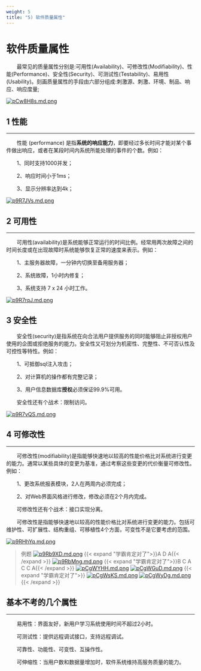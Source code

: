 ```yaml
---
weight: 5
title: "5) 软件质量属性"
---
```



# 软件质量属性

&emsp;&emsp;最常见的质量属性分别是:可用性(Availability)、可修改性(Modifiability)、性能(Performance)、安全性(Security)、可测试性(Testability)、易用性(Usability)。刻画质量属性的手段由六部分组成:刺激源、刺激、环境、制品、响应、响应度量;

[![pCw8H8s.md.png](https://s1.ax1x.com/2023/06/29/pCw8H8s.md.png)](https://imgse.com/i/pCw8H8s)

## 1 性能

---

&emsp;&emsp;性能 (performance) 是指**系统的响应能力**，即要经过多长时间才能对某个事件做出响应，或者在某段时间内系统所能处理的事件的个数。例如：

&emsp;&emsp;1、同时支持1000并发；

&emsp;&emsp;2、响应时间小于1ms；

&emsp;&emsp;3、显示分辨率达到4k；

[![p9R7JVs.md.png](https://s1.ax1x.com/2023/05/17/p9R7JVs.md.png)](https://imgse.com/i/p9R7JVs)

## 2 可用性

---

&emsp;&emsp;可用性(availability)是系统能够正常运行的时间比例。经常用两次故障之间的时间长度或在出现故障时系统能够恢复正常的速度来表示。例如：

&emsp;&emsp;1、主服务器故障，一分钟内切换至备用服务器；

&emsp;&emsp;2、系统故障，1小时内修复；

&emsp;&emsp;3、系统支持 7 x 24 小时工作。

[![p9R7rqJ.md.png](https://s1.ax1x.com/2023/05/17/p9R7rqJ.md.png)](https://imgse.com/i/p9R7rqJ)

## 3 安全性

&emsp;&emsp;安全性(security)是指系统在向合法用户提供服务的同时能够阻止非授权用户使用的企图或拒绝服务的能力。安全性又可划分为机密性、完整性、不可否认性及可控性等特性。例如：

&emsp;&emsp;1、可抵御sql注入攻击；

&emsp;&emsp;2、对计算机的操作都有完整记录；

&emsp;&emsp;3、用户信息数据库**授权**必须保证99.9%可用。

&emsp;&emsp;安全性还有个战术：限制访问。

[![p9R7vQS.md.png](https://s1.ax1x.com/2023/05/17/p9R7vQS.md.png)](https://imgse.com/i/p9R7vQS)

## 4 可修改性

---

&emsp;&emsp;可修改性(modifiability)是指能够快速地以较高的性能价格比对系统进行变更的能力。通常以某些具体的变更为基准，通过考察这些变更的代价衡量可修改性。例如：

&emsp;&emsp;1、更改系统报表模块，2人在两周内必须完成；

&emsp;&emsp;2、对Web界面风格进行修改，修改必须在2个月内完成。

&emsp;&emsp;可修改性还有个战术：接口实现分离。

&emsp;&emsp;可修改性是指能够快速地以较高的性能价格比对系统进行变更的能力。包括可维护性、可扩展性、结构重组、可移植性4个方面，可变性不是它要考虑的范围。

[![p9RHhYq.md.png](https://s1.ax1x.com/2023/05/17/p9RHhYq.md.png)](https://imgse.com/i/p9RHhYq)

>例题
[![p9Rb9XD.md.png](https://s1.ax1x.com/2023/05/17/p9Rb9XD.md.png)](https://imgse.com/i/p9Rb9XD)
{{< expand "学霸肯定对了">}}A D A{{< /expand >}}
[![p9RbMng.md.png](https://s1.ax1x.com/2023/05/17/p9RbMng.md.png)](https://imgse.com/i/p9RbMng)
{{< expand "学霸肯定对了">}}B C A C C A{{< /expand >}}
[![pCgWYHH.md.png](https://s1.ax1x.com/2023/07/09/pCgWYHH.md.png)](https://imgse.com/i/pCgWYHH)
[![pCgWGuD.md.png](https://s1.ax1x.com/2023/07/09/pCgWGuD.md.png)](https://imgse.com/i/pCgWGuD)
{{< expand "学霸肯定对了">}}
[![pCgWsKS.md.png](https://s1.ax1x.com/2023/07/09/pCgWsKS.md.png)](https://imgse.com/i/pCgWsKS)
[![pCgWyDg.md.png](https://s1.ax1x.com/2023/07/09/pCgWyDg.md.png)](https://imgse.com/i/pCgWyDg)
{{< /expand >}}

## 基本不考的几个属性

---

&emsp;&emsp;易用性：界面友好，新用户学习系统使用时间不超过2小时。

&emsp;&emsp;可测试性：提供远程调试接口，支持远程调试。

&emsp;&emsp;可靠性、功能性、可变性、互操作性。

&emsp;&emsp;可伸缩性：当用户数和数据量增加时，软件系统维持高服务质量的能力。
